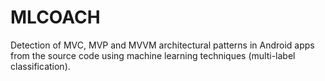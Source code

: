 # MLCOACH
Detection of MVC, MVP and MVVM architectural patterns in Android apps from the source code using machine learning techniques (multi-label classification).
